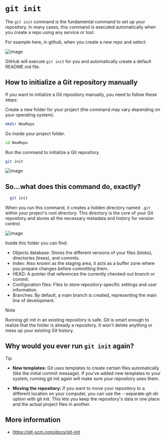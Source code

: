 # `git init`

The `git init` command is the fundamental command to set up your repository. In many cases, this command is executed automatically when you create a repo using any service or tool.

For example here, in github, when you create a new repo and select:

![image](https://github.com/user-attachments/assets/28404b24-bdcd-4082-a249-d2428dcd4098)

GitHub will execute `git init` for you and automatically create a default README.md file.

## How to initialize a Git repository manually

If you want to initialize a Git repository manually, you need to follow these steps:

 Create a new folder for your project (the command may vary depending on your operating system).
```bash
mkdir NewRepo
```

Go inside your project folder.
```bash
cd NewRepo
```

Run the command to initialize a Git repository.
```bash
git init
```

![image](https://github.com/user-attachments/assets/269a4557-ed82-4aac-acbe-1470eda1fadd)

## So...what does this command do, exactly?
```bash
  git init
```

When you run this command, it creates a hidden directory named `.git` within your project's root directory. This directory is the core of your Git repository and stores all the necessary metadata and history for version control. 

![image](https://github.com/user-attachments/assets/36520a9c-7034-4410-8420-d56671fef635)

Inside this folder you can find:

* Objects database: Stores the different versions of your files (blobs), directories (trees), and commits.
* Index: Also known as the staging area, it acts as a buffer zone where you prepare changes before committing them.
* HEAD: A pointer that references the currently checked-out branch or commit.
* Configuration files: Files to store repository-specific settings and user information.
* Branches: By default, a main branch is created, representing the main line of development.

> [!NOTE]
> Running git init in an existing repository is safe. Git is smart enough to realize that the folder is already a repository. It won't delete anything or mess up your existing Git history.

## Why would you ever run `git init` again?

> [!TIP]
> * **New templates:** Git uses templates to create certain files automatically (like the initial commit message). If you've added new templates to your system, running git init again will make sure your repository uses them.
>   
> * **Moving the repository:** If you want to move your repository to a different location on your computer, you can use the --separate-git-dir option with git init. This lets you keep the repository's data in one place and the actual project files in another.

## More information
* https://git-scm.com/docs/git-init
